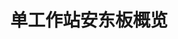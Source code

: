 ---
layout: article
title: 单工作站安东板概览
description: 
  - 模板为您提供了多个工作站概览，让您对任一工作站中可能出现的问题都能作出快速反应。 它可用于生产（订单处理生产）和组装线。
lang: cn
weight: 1000
isDraft: false
ref: Andon-Single-Station-Overview
category:
  - Andon
  - Production
  - Logistics
image: Andon-Single-Station-Overview.png
image_thumbnail: Andon-Single-Station-Overview_thumbnail.png
download: Andon-Single-Station-Overview_CN.pbmx
overview_description:
overview_benefits:
overview_data_sources:
---